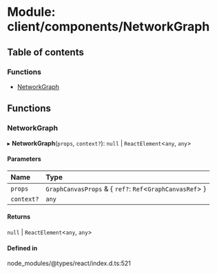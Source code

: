 # Module: client/components/NetworkGraph

## Table of contents

### Functions

- [NetworkGraph](../wiki/client.components.NetworkGraph#networkgraph)

## Functions

### NetworkGraph

▸ **NetworkGraph**(`props`, `context?`): `null` \| `ReactElement`<`any`, `any`\>

#### Parameters

| Name       | Type                                                      |
| :--------- | :-------------------------------------------------------- |
| `props`    | `GraphCanvasProps` & { `ref?`: `Ref`<`GraphCanvasRef`\> } |
| `context?` | `any`                                                     |

#### Returns

`null` \| `ReactElement`<`any`, `any`\>

#### Defined in

node_modules/@types/react/index.d.ts:521
